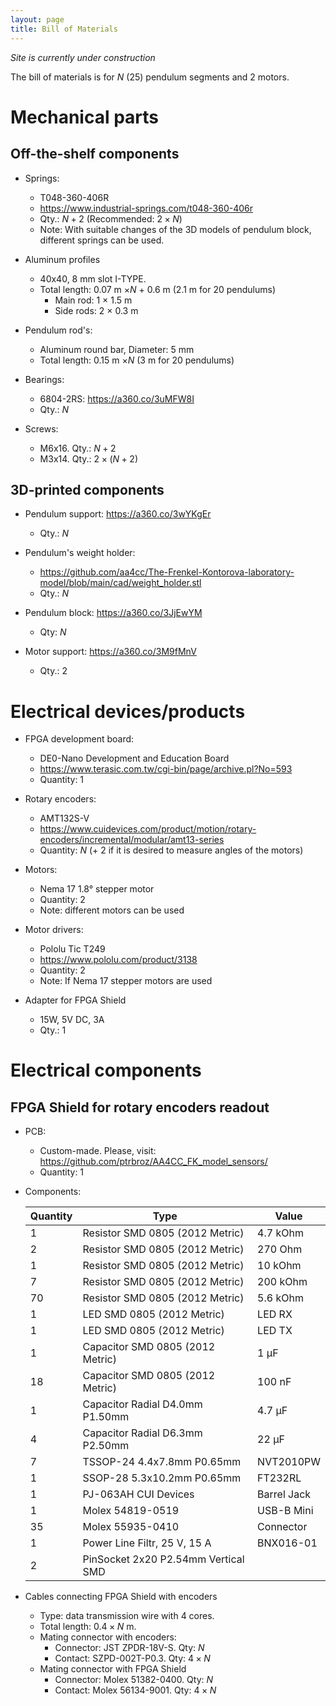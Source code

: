 ```yaml
---
layout: page
title: Bill of Materials
---
```

*Site is currently under construction*

The bill of materials is for $N$ (25) pendulum segments and 2 motors.

# Mechanical parts

## Off-the-shelf components
- Springs:
	- T048-360-406R
	- <https://www.industrial-springs.com/t048-360-406r>
	- Qty.: $N+2$ (Recommended: $2\times N$)
	- Note: With suitable changes of the 3D models of pendulum block, different springs can be used. 

- Aluminum profiles
	- 40x40, 8 mm slot I-TYPE.
	- Total length: 0.07 m $\times N$ + 0.6 m (2.1 m for 20 pendulums)
		- Main rod: 1 $\times$ 1.5 m
		- Side rods: 2 $\times$ 0.3 m
- Pendulum rod's:
	- Aluminum round bar, Diameter: 5 mm
	- Total length: 0.15 m $\times N$ (3 m for 20 pendulums)

- Bearings:
	- 6804-2RS: <https://a360.co/3uMFW8I>
	- Qty.: $N$

- Screws:
    - M6x16. Qty.: $N + 2$ 
    - M3x14. Qty.: $2 \times (N+2)$
## 3D-printed components

- Pendulum support: <https://a360.co/3wYKgEr>
	- Qty.: $N$

- Pendulum's weight holder: 
    - <https://github.com/aa4cc/The-Frenkel-Kontorova-laboratory-model/blob/main/cad/weight_holder.stl>
	- Qty.: $N$

- Pendulum block: <https://a360.co/3JjEwYM>
    - Qty: $N$
	
- Motor support: <https://a360.co/3M9fMnV>
	- Qty.: 2

# Electrical devices/products
- FPGA development board:
	- DE0-Nano Development and Education Board
	- <https://www.terasic.com.tw/cgi-bin/page/archive.pl?No=593>
	- Quantity: 1

- Rotary encoders:
	- AMT132S-V
	- <https://www.cuidevices.com/product/motion/rotary-encoders/incremental/modular/amt13-series>
	- Quantity: $N$ (+ 2 if it is desired to measure angles of the motors)
	
- Motors:
	- Nema 17 1.8° stepper motor
	- Quantity: 2
	- Note: different motors can be used
	
- Motor drivers:
	- Pololu Tic T249
	- <https://www.pololu.com/product/3138>
	- Quantity: 2
	- Note: If Nema 17 stepper motors are used

- Adapter for FPGA Shield
    - 15W, 5V DC, 3A
	- Qty.: 1


# Electrical components

## FPGA Shield for rotary encoders readout

- PCB:
	- Custom-made. Please, visit: <https://github.com/ptrbroz/AA4CC_FK_model_sensors/>
	- Quantity: 1 

- Components:

	| Quantity | Type                                | Value      |
	|----------|-------------------------------------|------------|
	| 1        | Resistor SMD 0805 (2012 Metric)     | 4.7 kOhm   |
	| 2        | Resistor SMD 0805 (2012 Metric)     | 270 Ohm    |
	| 1        | Resistor SMD 0805 (2012 Metric)     | 10 kOhm    |
	| 7        | Resistor SMD 0805 (2012 Metric)     | 200 kOhm   |
	| 70       | Resistor SMD 0805 (2012 Metric)     | 5.6 kOhm   |
	| 1        | LED SMD 0805 (2012 Metric)          | LED RX     |
	| 1        | LED SMD 0805 (2012 Metric)          | LED TX     |
	| 1        | Capacitor SMD 0805 (2012 Metric)    | 1 μF       |
	| 18       | Capacitor SMD 0805 (2012 Metric)    | 100 nF     |
	| 1        | Capacitor Radial D4.0mm P1.50mm     | 4.7 μF     |
	| 4        | Capacitor Radial D6.3mm P2.50mm     | 22 μF      |
	| 7        | TSSOP-24 4.4x7.8mm P0.65mm          | NVT2010PW  |
	| 1        | SSOP-28 5.3x10.2mm P0.65mm          | FT232RL    	|
	| 1        | PJ-063AH CUI Devices 			  	 | Barrel Jack|
	| 1        | Molex 54819-0519                    | USB-B Mini |
	| 35       | Molex 55935-0410                    | Connector  |
	| 1        | Power Line Filtr, 25 V, 15 A        | BNX016-01  |
	| 2        | PinSocket 2x20 P2.54mm Vertical SMD |            |



- Cables connecting FPGA Shield with encoders
    - Type: data transmission wire with 4 cores.
	- Total length: $0.4 \times N$ m.
	- Mating connector with encoders:
        - Connector: JST ZPDR-18V-S. Qty: $N$
    	- Contact: SZPD-002T-P0.3. Qty: $4\times N$
	- Mating connector with FPGA Shield
    	- Connector: Molex 51382-0400. Qty: $N$ 
    	- Contact: Molex 56134-9001. Qty: $4\times N$ 

